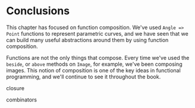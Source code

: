 # Conclusions

This chapter has focused on function composition.
We've used `Angle => Point` functions to represent parametric curves,
and we have seen that we can build many useful abstractions around them by using function composition.

Functions are not the only things that compose. 
Every time we've used the `beside`, or `above` methods on `Image`, for example, we've been composing images.
This notion of composition is one of the key ideas in functional programming, and we'll continue to see it throughout the book.

closure

combinators
